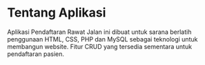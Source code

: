 # Tentang Aplikasi

Aplikasi Pendaftaran Rawat Jalan ini dibuat untuk sarana berlatih penggunaan HTML, CSS, PHP dan MySQL sebagai teknologi untuk membangun website. Fitur CRUD yang tersedia sementara untuk pendaftaran pasien.
